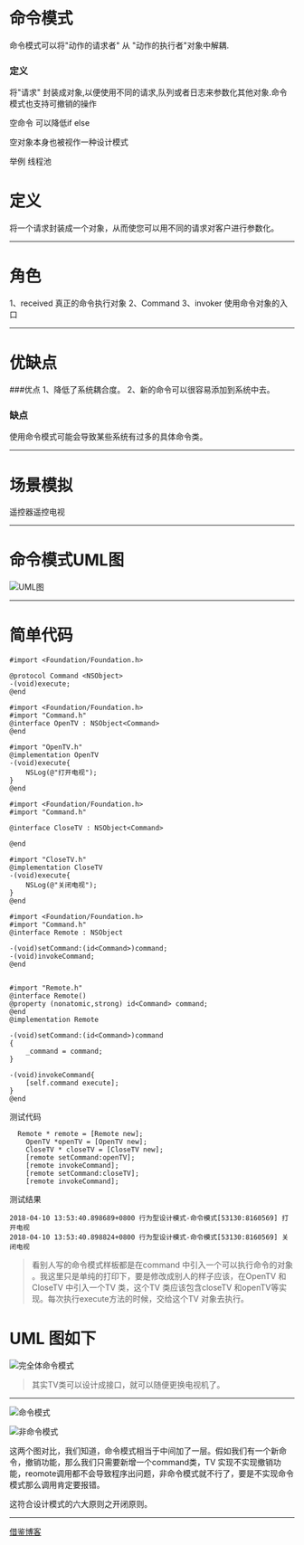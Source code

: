 #  命令模式

命令模式可以将"动作的请求者" 从 "动作的执行者"对象中解耦.

### 定义
将"请求" 封装成对象,以便使用不同的请求,队列或者日志来参数化其他对象.命令模式也支持可撤销的操作


空命令 可以降低if else

空对象本身也被视作一种设计模式

举例 线程池

# 定义
将一个请求封装成一个对象，从而使您可以用不同的请求对客户进行参数化。

***
# 角色

1、received 真正的命令执行对象
2、Command 
3、invoker 使用命令对象的入口

***
# 优缺点
###优点
1、降低了系统耦合度。 
2、新的命令可以很容易添加到系统中去。

### 缺点
使用命令模式可能会导致某些系统有过多的具体命令类。
***
# 场景模拟
遥控器遥控电视


***
# 命令模式UML图
![UML图](./1682758-0ddfc31c4023645b.png)

***
# 简单代码

```
#import <Foundation/Foundation.h>

@protocol Command <NSObject>
-(void)execute;
@end

```
```
#import <Foundation/Foundation.h>
#import "Command.h"
@interface OpenTV : NSObject<Command>
@end
```
```
#import "OpenTV.h"
@implementation OpenTV
-(void)execute{
    NSLog(@"打开电视");
}
@end
```

```
#import <Foundation/Foundation.h>
#import "Command.h"

@interface CloseTV : NSObject<Command>

@end
```
```
#import "CloseTV.h"
@implementation CloseTV
-(void)execute{
    NSLog(@"关闭电视");
}
@end

```
```
#import <Foundation/Foundation.h>
#import "Command.h"
@interface Remote : NSObject

-(void)setCommand:(id<Command>)command;
-(void)invokeCommand;
@end
```
```

#import "Remote.h"
@interface Remote()
@property (nonatomic,strong) id<Command> command;
@end
@implementation Remote

-(void)setCommand:(id<Command>)command
{
    _command = command;
}

-(void)invokeCommand{
    [self.command execute];
}
@end

```

测试代码
```
  Remote * remote = [Remote new];
    OpenTV *openTV = [OpenTV new];
    CloseTV * closeTV = [CloseTV new];
    [remote setCommand:openTV];
    [remote invokeCommand];
    [remote setCommand:closeTV];
    [remote invokeCommand];
```
测试结果
```
2018-04-10 13:53:40.898689+0800 行为型设计模式-命令模式[53130:8160569] 打开电视
2018-04-10 13:53:40.898824+0800 行为型设计模式-命令模式[53130:8160569] 关闭电视
```

> 看别人写的命令模式样板都是在command 中引入一个可以执行命令的对象 。我这里只是单纯的打印下，要是修改成别人的样子应该，在OpenTV 和CloseTV 中引入一个TV 类，这个TV 类应该包含closeTV 和openTV等实现。每次执行execute方法的时候，交给这个TV 对象去执行。

# UML 图如下
![完全体命令模式](./1682758-2a2e96ed144ce1cd.png)


> 其实TV类可以设计成接口，就可以随便更换电视机了。

***

![命令模式](./1682758-43bc769e189fa47e.png)

![非命令模式](./1682758-eedc619fdfb8b9a1.png)


这两个图对比，我们知道，命令模式相当于中间加了一层。假如我们有一个新命令，撤销功能，那么我们只需要新增一个command类，TV 实现不实现撤销功能，reomote调用都不会导致程序出问题，非命令模式就不行了，要是不实现命令模式那么调用肯定要报错。

这符合设计模式的六大原则之开闭原则。

***


[借鉴博客](http://www.runoob.com/design-pattern/command-pattern.html)








